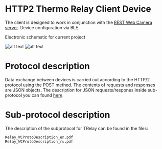 # HTTP2 Thermo Relay Client Device
The client is designed to work in conjunction with the [REST Web Camera server](https://github.com/iLya2IK/wcwebcamserver).
Device configuration via BLE.

Electronic schematic for current project

![alt text](https://github.com/iLya2IK/webcamdevice/blob/main/esp32_rele_top.png?raw=true)
![alt text](https://github.com/iLya2IK/webcamdevice/blob/main/esp32_rele_btm.png?raw=true)

# Protocol description
Data exchange between devices is carried out according to the HTTP/2 protocol using the POST method. The contents of requests and responses are JSON objects. The description for JSON requests/respones inside sub-protocol you can found [here](https://github.com/iLya2IK/wcwebcamserver/wiki).

# Sub-protocol description
The description of the subprotocol for TRelay can be found in the files:

```
Relay_WCProtoDescription_en.pdf
Relay_WCProtoDescription_ru.pdf
```
